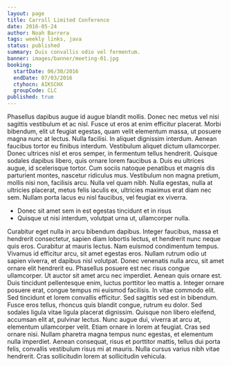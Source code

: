 ```yaml
---
layout: page
title: Carroll Limited Conference
date: 2016-05-24
author: Noah Barrera
tags: weekly links, java
status: published
summary: Duis convallis odio vel fermentum.
banner: images/banner/meeting-01.jpg
booking:
  startDate: 06/30/2016
  endDate: 07/03/2016
  ctyhocn: AIKSCHX
  groupCode: CLC
published: true
---
```

Phasellus dapibus augue id augue blandit mollis. Donec nec metus vel nisi sagittis vestibulum et ac nisl. Fusce ut eros at enim efficitur placerat. Morbi bibendum, elit ut feugiat egestas, quam velit elementum massa, ut posuere magna nunc at lectus. Nulla facilisi. In aliquet dignissim interdum. Aenean faucibus tortor eu finibus interdum. Vestibulum aliquet dictum ullamcorper. Donec ultrices nisl et eros semper, in fermentum tellus hendrerit. Quisque sodales dapibus libero, quis ornare lorem faucibus a. Duis eu ultrices augue, id scelerisque tortor. Cum sociis natoque penatibus et magnis dis parturient montes, nascetur ridiculus mus. Vestibulum non magna pretium, mollis nisi non, facilisis arcu. Nulla vel quam nibh. Nulla egestas, nulla at ultricies placerat, metus felis iaculis ex, ultricies maximus erat diam nec sem. Nullam porta lacus eu nisl faucibus, vel feugiat ex viverra.

* Donec sit amet sem in est egestas tincidunt et in risus
* Quisque ut nisi interdum, volutpat urna ut, ullamcorper nulla.

Curabitur eget nulla in arcu bibendum dapibus. Integer faucibus, massa et hendrerit consectetur, sapien diam lobortis lectus, et hendrerit nunc neque quis eros. Curabitur at mauris lectus. Nam euismod condimentum tempus. Vivamus id efficitur arcu, sit amet egestas eros. Nullam rutrum odio ut sapien viverra, et dapibus nisl volutpat. Donec venenatis nulla arcu, sit amet ornare elit hendrerit eu. Phasellus posuere est nec risus congue ullamcorper. Ut auctor sit amet arcu nec imperdiet. Aenean quis ornare est. Duis tincidunt pellentesque enim, luctus porttitor leo mattis a. Integer ornare posuere erat, congue tempus mi euismod facilisis. In vitae commodo elit. Sed tincidunt et lorem convallis efficitur.
Sed sagittis sed est in bibendum. Fusce eros tellus, rhoncus quis blandit congue, rutrum eu dolor. Sed sodales ligula vitae ligula placerat dignissim. Quisque non libero eleifend, accumsan elit at, pulvinar lectus. Nunc augue dui, viverra at arcu at, elementum ullamcorper velit. Etiam ornare in lorem at feugiat. Cras sed ornare nisi. Nullam pharetra magna tempus nunc egestas, et elementum nulla imperdiet. Aenean consequat, risus et porttitor mattis, tellus dui porta felis, convallis vestibulum risus mi at mauris. Nulla cursus varius nibh vitae hendrerit. Cras sollicitudin lorem at sollicitudin vehicula.
